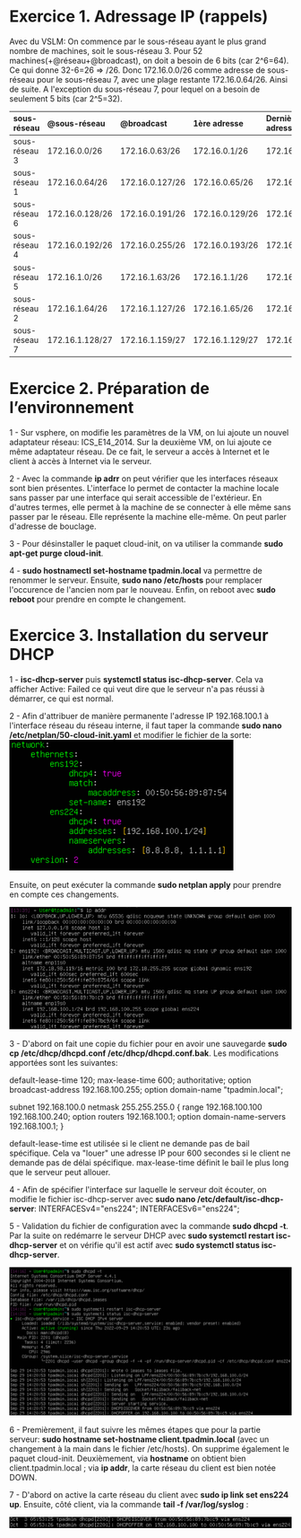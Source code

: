 # **Exercice 1. Adressage IP (rappels)**

Avec du VSLM:
On commence par le sous-réseau ayant le plus grand nombre de machines, soit le sous-réseau 3.
Pour 52 machines(+@réseau+@broadcast), on doit a besoin de 6 bits (car 2^6=64).
Ce qui donne 32-6=26 => /26.
Donc 172.16.0.0/26 comme adresse de sous-réseau pour le sous-réseau 7, avec une plage restante 172.16.0.64/26.
Ainsi de suite.
A l'exception du sous-réseau 7, pour lequel on a besoin de seulement 5 bits (car 2^5=32).

| sous-réseau  | @sous-réseau          | @broadcast | 1ère adresse | Dernière adresse |
| :--------------- |:---------------| :--------------- |:---------------|:--------------- |
| sous-réseau 3  | 172.16.0.0/26    |  172.16.0.63/26 |  172.16.0.1/26 | 172.16.0.62/26 |
| sous-réseau 1  | 172.16.0.64/26   |  172.16.0.127/26 |  172.16.0.65/26 | 172.16.0.126/26 |
| sous-réseau 6  | 172.16.0.128/26  |   172.16.0.191/26 |  172.16.0.129/26 | 172.16.0.190/26 |
| sous-réseau 4  | 172.16.0.192/26  |    172.16.0.255/26 |  172.16.0.193/26 | 172.16.0.254/26 |
| sous-réseau 5  | 172.16.1.0/26    |  172.16.1.63/26 |  172.16.1.1/26 | 172.16.1.62/26 |
| sous-réseau 2  | 172.16.1.64/26   |   172.16.1.127/26 |  172.16.1.65/26 | 172.16.1.126/26 |
| sous-réseau 7  | 172.16.1.128/27  |    172.16.1.159/27 |  172.16.1.129/27 | 172.16.1.158/27 |

# **Exercice 2. Préparation de l’environnement**

1 - Sur vsphere, on modifie les paramètres de la VM, on lui ajoute un nouvel adaptateur réseau: ICS_E14_2014. Sur la deuxième VM, on lui ajoute ce même adaptateur réseau. De ce fait, le serveur a accès à Internet et le client à accès à Internet via le serveur.

2 - Avec la commande **ip adrr** on peut vérifier que les interfaces réseaux sont bien présentes. L'interface lo permet de contacter la machine locale sans passer par une interface qui serait accessible de l'extérieur. En d'autres termes, elle permet à la machine de se connecter à elle même sans passer par le réseau. Elle représente la machine elle-même. On peut parler d'adresse de bouclage.

3 - Pour désinstaller le paquet cloud-init, on va utiliser la commande **sudo apt-get purge cloud-init**.

4 - **sudo hostnamectl set-hostname tpadmin.local** va permettre de renommer le serveur. Ensuite, **sudo nano /etc/hosts** pour remplacer l'occurence de l'ancien nom par le nouveau. Enfin, on reboot avec **sudo reboot** pour prendre en compte le changement.

# **Exercice 3. Installation du serveur DHCP**

1 - **isc-dhcp-server** puis **systemctl status isc-dhcp-server**. Cela va afficher Active: Failed ce qui veut dire que le serveur n'a pas réussi à démarrer, ce qui est normal.

2 - Afin d'attribuer de manière permanente l'adresse IP 192.168.100.1 à l'interface réseau du réseau interne, il faut taper la commande **sudo nano /etc/netplan/50-cloud-init.yaml** et modifier le fichier de la sorte:
![img](img/TP-6_exo3.png)

Ensuite, on peut exécuter la commande **sudo netplan apply** pour prendre en compte ces changements.

![img](img/TP-6_exo3_2.png)

3 - D'abord on fait une copie du fichier pour en avoir une sauvegarde **sudo cp /etc/dhcp/dhcpd.conf /etc/dhcp/dhcpd.conf.bak**.
Les modifications apportées sont les suivantes:

default-lease-time 120;
max-lease-time 600;
authoritative;
option broadcast-address 192.168.100.255; 
option domain-name "tpadmin.local"; 

subnet 192.168.100.0 netmask 255.255.255.0 { 
  range 192.168.100.100 192.168.100.240;
  option routers 192.168.100.1;
  option domain-name-servers 192.168.100.1; 
}

default-lease-time est utilisée si le client ne demande pas de bail spécifique. Cela va "louer" une adresse IP pour 600 secondes si le client ne demande pas de délai spécifique.
max-lease-time définit le bail le plus long que le serveur peut allouer.

4 - Afin de spécifier l'interface sur laquelle le serveur doit écouter, on modifie le fichier isc-dhcp-server avec **sudo nano /etc/default/isc-dhcp-server**: INTERFACESv4="ens224";
INTERFACESv6="ens224";

5 - Validation du fichier de configuration avec la commande **sudo dhcpd -t**. Par la suite on redémarre le serveur DHCP avec **sudo systemctl restart isc-dhcp-server** et on vérifie qu'il est actif avec **sudo systemctl status isc-dhcp-server**.

![img](img/TP-6_exo3_3.png)

6 - Premièrement, il faut suivre les mêmes étapes que pour la partie serveur: **sudo hostname set-hostname client.tpadmin.local** (avec un changement à la main dans le fichier /etc/hosts). On supprime également le paquet cloud-init.
Deuxièmement, via **hostname** on obtient bien client.tpadmin.local ; via **ip addr**, la carte réseau du client est bien notée DOWN.

7 - D'abord on active la carte réseau du client avec **sudo ip link set ens224 up**. Ensuite, côté client, via la commande **tail -f /var/log/syslog** :

![img](img/TP-6_exo3_5.png)
